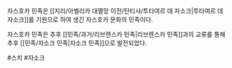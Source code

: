 자스호카 민족은 [[지리/아벨리카 대멸망 이전/탄티샤/투타여르 데 자소크|투타여르 데 자소크]]를 기원으로 하여 생긴 자스호카 문화의 민족이다.

자스호카 민족은 추후 [[민족/과거/리브렌스카 민족|리브렌스카 민족]]과의 교류를 통해 추후 [[민족/자소크 민족|자소크 민족]]으로 발전되었다.

#스치 #자소크 